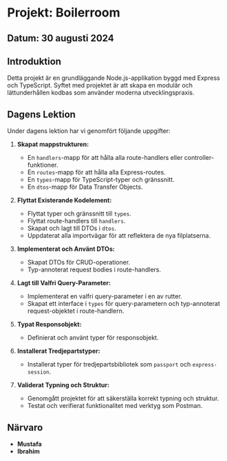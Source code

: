 # Projekt: Boilerroom

## Datum: 30 augusti 2024

## Introduktion

Detta projekt är en grundläggande Node.js-applikation byggd med Express och TypeScript. Syftet med projektet är att skapa en modulär och lättunderhållen kodbas som använder moderna utvecklingspraxis.

## Dagens Lektion

Under dagens lektion har vi genomfört följande uppgifter:

1. **Skapat mappstrukturen:**
   - En `handlers`-mapp för att hålla alla route-handlers eller controller-funktioner.
   - En `routes`-mapp för att hålla alla Express-routes.
   - En `types`-mapp för TypeScript-typer och gränssnitt.
   - En `dtos`-mapp för Data Transfer Objects.

2. **Flyttat Existerande Kodelement:**
   - Flyttat typer och gränssnitt till `types`.
   - Flyttat route-handlers till `handlers`.
   - Skapat och lagt till DTOs i `dtos`.
   - Uppdaterat alla importvägar för att reflektera de nya filplatserna.

3. **Implementerat och Använt DTOs:**
   - Skapat DTOs för CRUD-operationer.
   - Typ-annoterat request bodies i route-handlers.

4. **Lagt till Valfri Query-Parameter:**
   - Implementerat en valfri query-parameter i en av rutter.
   - Skapat ett interface i `types` för query-parametern och typ-annoterat request-objektet i route-handlern.

5. **Typat Responsobjekt:**
   - Definierat och använt typer för responsobjekt.

6. **Installerat Tredjepartstyper:**
   - Installerat typer för tredjepartsbibliotek som `passport` och `express-session`.

7. **Validerat Typning och Struktur:**
   - Genomgått projektet för att säkerställa korrekt typning och struktur.
   - Testat och verifierat funktionalitet med verktyg som Postman.

## Närvaro

- **Mustafa**
- **Ibrahim**
